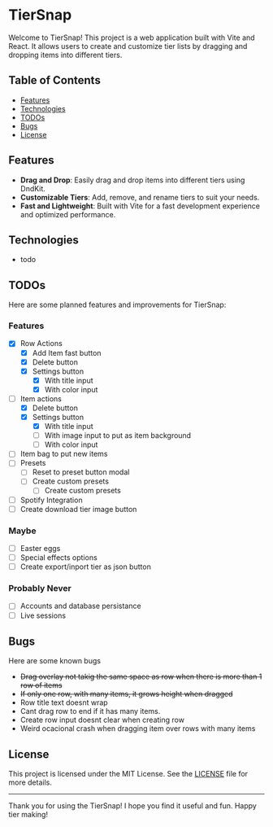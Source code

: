 # TierSnap

Welcome to TierSnap! This project is a web application built with Vite and React. It allows users to create and customize tier lists by dragging and dropping items into different tiers.

## Table of Contents

- [Features](#features)
- [Technologies](#technologies)
- [TODOs](#todos)
- [Bugs](#bugs)
- [License](#license)

## Features

- **Drag and Drop**: Easily drag and drop items into different tiers using DndKit.
- **Customizable Tiers**: Add, remove, and rename tiers to suit your needs.
- **Fast and Lightweight**: Built with Vite for a fast development experience and optimized performance.

## Technologies

- todo

## TODOs

Here are some planned features and improvements for TierSnap:

### Features

- [x] Row Actions
  - [x] Add Item fast button
  - [x] Delete button
  - [x] Settings button
    - [x] With title input
    - [x] With color input
- [ ] Item actions
  - [x] Delete button
  - [x] Settings button
    - [x] With title input
    - [ ] With image input to put as item background
    - [ ] With color input
- [ ] Item bag to put new items
- [ ] Presets
  - [ ] Reset to preset button modal
  - [ ] Create custom presets
    - [ ] Create custom presets
- [ ] Spotify Integration
- [ ] Create download tier image button

### Maybe

- [ ] Easter eggs
- [ ] Special effects options
- [ ] Create export/inport tier as json button

### Probably Never

- [ ] Accounts and database persistance
- [ ] Live sessions

## Bugs

Here are some known bugs

- ~~Drag overlay not takig the same space as row when there is more than 1 row of items~~
- ~~If only one row, with many items, it grows height when dragged~~
- Row title text doesnt wrap
- Cant drag row to end if it has many items.
- Create row input doesnt clear when creating row
- Weird ocacional crash when dragging item over rows with many items

## License

This project is licensed under the MIT License. See the [LICENSE](LICENSE) file for more details.

---

Thank you for using the TierSnap! I hope you find it useful and fun. Happy tier making!
